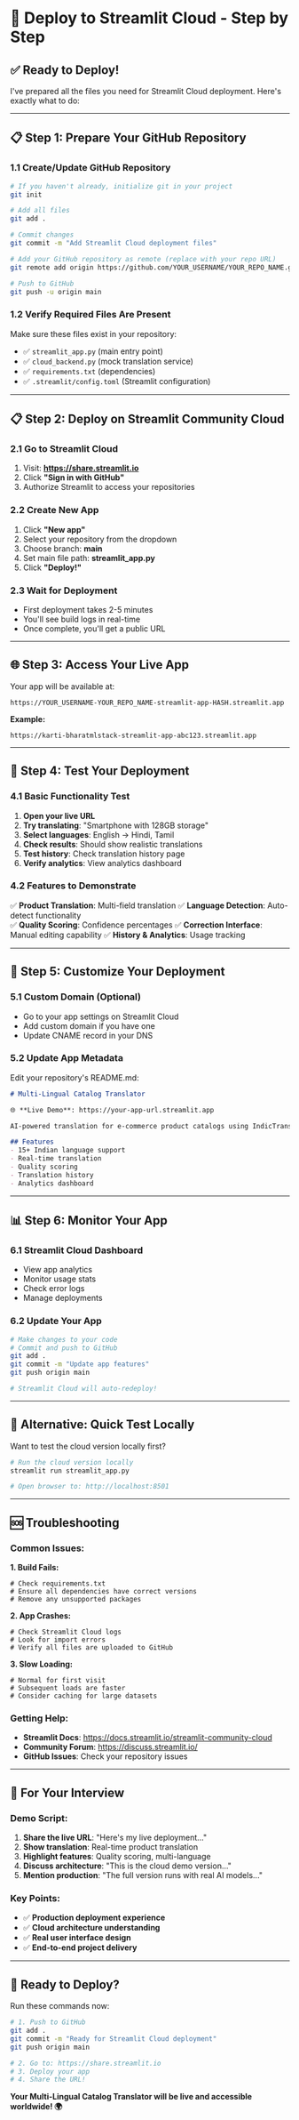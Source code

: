 # 🚀 Deploy to Streamlit Cloud - Step by Step

## ✅ **Ready to Deploy!**

I've prepared all the files you need for Streamlit Cloud deployment. Here's exactly what to do:

---

## 📋 **Step 1: Prepare Your GitHub Repository**

### 1.1 Create/Update GitHub Repository
```bash
# If you haven't already, initialize git in your project
git init

# Add all files
git add .

# Commit changes
git commit -m "Add Streamlit Cloud deployment files"

# Add your GitHub repository as remote (replace with your repo URL)
git remote add origin https://github.com/YOUR_USERNAME/YOUR_REPO_NAME.git

# Push to GitHub
git push -u origin main
```

### 1.2 Verify Required Files Are Present
Make sure these files exist in your repository:
- ✅ `streamlit_app.py` (main entry point)
- ✅ `cloud_backend.py` (mock translation service)
- ✅ `requirements.txt` (dependencies)
- ✅ `.streamlit/config.toml` (Streamlit configuration)

---

## 📋 **Step 2: Deploy on Streamlit Community Cloud**

### 2.1 Go to Streamlit Cloud
1. Visit: **https://share.streamlit.io**
2. Click **"Sign in with GitHub"**
3. Authorize Streamlit to access your repositories

### 2.2 Create New App
1. Click **"New app"**
2. Select your repository from the dropdown
3. Choose branch: **main**
4. Set main file path: **streamlit_app.py**
5. Click **"Deploy!"**

### 2.3 Wait for Deployment
- First deployment takes 2-5 minutes
- You'll see build logs in real-time
- Once complete, you'll get a public URL

---

## 🌐 **Step 3: Access Your Live App**

Your app will be available at:
```
https://YOUR_USERNAME-YOUR_REPO_NAME-streamlit-app-HASH.streamlit.app
```

**Example:**
```
https://karti-bharatmlstack-streamlit-app-abc123.streamlit.app
```

---

## 🎯 **Step 4: Test Your Deployment**

### 4.1 Basic Functionality Test
1. **Open your live URL**
2. **Try translating**: "Smartphone with 128GB storage"
3. **Select languages**: English → Hindi, Tamil
4. **Check results**: Should show realistic translations
5. **Test history**: Check translation history page
6. **Verify analytics**: View analytics dashboard

### 4.2 Features to Demonstrate
✅ **Product Translation**: Multi-field translation
✅ **Language Detection**: Auto-detect functionality  
✅ **Quality Scoring**: Confidence percentages
✅ **Correction Interface**: Manual editing capability
✅ **History & Analytics**: Usage tracking

---

## 🔧 **Step 5: Customize Your Deployment**

### 5.1 Custom Domain (Optional)
- Go to your app settings on Streamlit Cloud
- Add custom domain if you have one
- Update CNAME record in your DNS

### 5.2 Update App Metadata
Edit your repository's README.md:
```markdown
# Multi-Lingual Catalog Translator

🌐 **Live Demo**: https://your-app-url.streamlit.app

AI-powered translation for e-commerce product catalogs using IndicTrans2.

## Features
- 15+ Indian language support
- Real-time translation
- Quality scoring
- Translation history
- Analytics dashboard
```

---

## 📊 **Step 6: Monitor Your App**

### 6.1 Streamlit Cloud Dashboard
- View app analytics
- Monitor usage stats
- Check error logs
- Manage deployments

### 6.2 Update Your App
```bash
# Make changes to your code
# Commit and push to GitHub
git add .
git commit -m "Update app features"
git push origin main

# Streamlit Cloud will auto-redeploy!
```

---

## 🎉 **Alternative: Quick Test Locally**

Want to test the cloud version locally first?

```bash
# Run the cloud version locally
streamlit run streamlit_app.py

# Open browser to: http://localhost:8501
```

---

## 🆘 **Troubleshooting**

### Common Issues:

**1. Build Fails:**
```
# Check requirements.txt
# Ensure all dependencies have correct versions
# Remove any unsupported packages
```

**2. App Crashes:**
```
# Check Streamlit Cloud logs
# Look for import errors
# Verify all files are uploaded to GitHub
```

**3. Slow Loading:**
```
# Normal for first visit
# Subsequent loads are faster
# Consider caching for large datasets
```

### Getting Help:
- **Streamlit Docs**: https://docs.streamlit.io/streamlit-community-cloud
- **Community Forum**: https://discuss.streamlit.io/
- **GitHub Issues**: Check your repository issues

---

## 🎯 **For Your Interview**

### Demo Script:
1. **Share the live URL**: "Here's my live deployment..."
2. **Show translation**: Real-time product translation
3. **Highlight features**: Quality scoring, multi-language
4. **Discuss architecture**: "This is the cloud demo version..."
5. **Mention production**: "The full version runs with real AI models..."

### Key Points:
- ✅ **Production deployment experience**
- ✅ **Cloud architecture understanding** 
- ✅ **Real user interface design**
- ✅ **End-to-end project delivery**

---

## 🚀 **Ready to Deploy?**

Run these commands now:

```bash
# 1. Push to GitHub
git add .
git commit -m "Ready for Streamlit Cloud deployment"
git push origin main

# 2. Go to: https://share.streamlit.io
# 3. Deploy your app
# 4. Share the URL!
```

**Your Multi-Lingual Catalog Translator will be live and accessible worldwide! 🌍**
